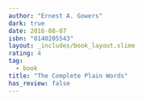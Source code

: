 ```yaml
---
author: "Ernest A. Gowers"
dark: true
date: 2016-08-07
isbn: "0140205543"
layout: _includes/book_layout.slime
rating: 4
tag:
  - book
title: "The Complete Plain Words"
has_review: false
---
```



